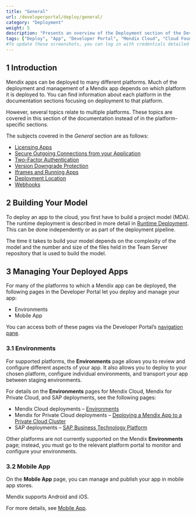 ```yaml
---
title: "General"
url: /developerportal/deploy/general/
category: "Deployment"
weight: 5
description: "Presents an overview of the Deployment section of the Developer Portal, focusing on topics that are relevant to more than one platform."
tags: ["Deploy", "App", "Developer Portal", "Mendix Cloud", "Cloud Foundry", "Azure", "Docker", "SAP", "On-premises", "Kubernetes"]
#To update these screenshots, you can log in with credentials detailed in How to Update Screenshots Using Team Apps.
---
```


## 1 Introduction

Mendix apps can be deployed to many different platforms. Much of the deployment and management of a Mendix app depends on which platform it is deployed to. You can find information about each platform in the documentation sections focusing on deployment to that platform.

However, several topics relate to multiple platforms. These topics are covered in this section of the documentation instead of in the platform-specific sections.

The subjects covered in the *General* section are as follows:

* [Licensing Apps](/developerportal/deploy/licensing-apps-outside-mxcloud/)
* [Secure Outgoing Connections from your Application](/developerportal/deploy/securing-outgoing-connections-from-your-application/)
* [Two-Factor Authentication](/developerportal/deploy/two-factor-authentication/)
* [Version Downgrade Protection](/developerportal/deploy/version-downgrade-prevention/)
* [Iframes and Running Apps](/developerportal/deploy/running-in-iframe/)
* [Deployment Location](/developerportal/deploy/deployment-location/)
* [Webhooks](/developerportal/deploy/webhooks/)

## 2 Building Your Model

To deploy an app to the cloud, you first have to build a project model (MDA). The runtime deployment is described in more detail in [Runtime Deployment](/refguide/runtime-deployment/). This can be done independently or as part of the deployment pipeline.

The time it takes to build your model depends on the complexity of the model and the number and size of the files held in the Team Server repository that is used to build the model.

## 3 Managing Your Deployed Apps

For many of the platforms to which a Mendix app can be deployed, the following pages in the Developer Portal let you deploy and manage your app:

* Environments
* Mobile App

You can access both of these pages via the Developer Portal’s [navigation pane](/developerportal/#navigation-pane).

### 3.1 Environments

For supported platforms, the **Environments** page allows you to review and configure different aspects of your app. It also allows you to deploy to your chosen platform, configure individual environments, and transport your app between staging environments.

For details on the **Environments** pages for Mendix Cloud, Mendix for Private Cloud, and SAP deployments, see the following pages:

* Mendix Cloud deployments – [Environments](/developerportal/deploy/environments/)
* Mendix for Private Cloud deployments – [Deploying a Mendix App to a Private Cloud Cluster](/developerportal/deploy/private-cloud-deploy/#environment-details)
* SAP deployments – [SAP Business Technology Platform](/developerportal/deploy/sap-cloud-platform/#EnvironmentDetails)

Other platforms are not currently supported on the Mendix **Environments** page; instead, you must go to the relevant platform portal to monitor and configure your environments.

### 3.2 Mobile App

On the **Mobile App** page, you can manage and publish your app in mobile app stores.

Mendix supports Android and iOS.

For more details, see [Mobile App](/developerportal/deploy/mobileapp/).
